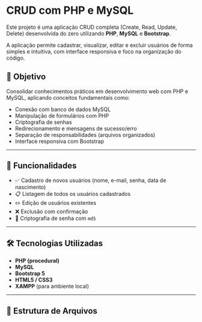 # CRUD com PHP e MySQL

Este projeto é uma aplicação CRUD completa (Create, Read, Update, Delete) desenvolvida do zero utilizando **PHP**, **MySQL** e **Bootstrap**.

A aplicação permite cadastrar, visualizar, editar e excluir usuários de forma simples e intuitiva, com interface responsiva e foco na organização do código.

## 📌 Objetivo

Consolidar conhecimentos práticos em desenvolvimento web com PHP e MySQL, aplicando conceitos fundamentais como:

- Conexão com banco de dados MySQL
- Manipulação de formulários com PHP
- Criptografia de senhas
- Redirecionamento e mensagens de sucesso/erro
- Separação de responsabilidades (arquivos organizados)
- Interface responsiva com Bootstrap

---

## 🚀 Funcionalidades

- ✅ Cadastro de novos usuários (nome, e-mail, senha, data de nascimento)
- 📋 Listagem de todos os usuários cadastrados
- ✏️ Edição de usuários existentes
- ❌ Exclusão com confirmação
- 🔐 Criptografia de senha com `md5`

---

## 🛠️ Tecnologias Utilizadas

- **PHP (procedural)**
- **MySQL**
- **Bootstrap 5**
- **HTML5 / CSS3**
- **XAMPP** (para ambiente local)

---

## 🧩 Estrutura de Arquivos

